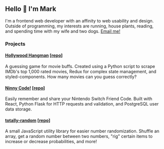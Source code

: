 ## Hello 👋 I'm Mark

I'm a frontend web developer with an affinity to web usability and design. Outside of programming, my interests are running, house plants, reading, and spending time with my wife and two dogs. [Email me!](harless@duck.com)

### Projects

#### [Hollywood Hangman](https://hollywoodhangman.com) [[repo](https://github.com/harlessmark/hollywood-hangman)]
A guessing game for movie buffs. Created using a Python script to scrape IMDb's top 1,000 rated movies, Redux for complex state management, and styled-components. How many movies can you guess correctly?

#### [Ninny Code!](https://ninnycode.com) [[repo](https://github.com/harlessmark/ninnycode)]
Easily remember and share your Nintendo Switch Friend Code. Built with React, Python Flask for HTTP requests and validation, and PostgreSQL user data storage.

#### [totally-random](https://ninnycode.com) [[repo](https://github.com/harlessmark/totally-random)]
A small JavaScript utility library for easier number randomization. Shuffle an array, get a random number between two numbers, "rig" certain items to increase or decrease probabilities, and more!
